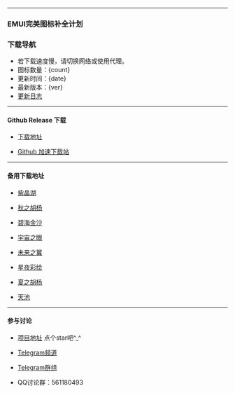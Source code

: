 
---

### EMUI完美图标补全计划

### 下载导航

- 若下载速度慢，请切换网络或使用代理。
- 图标数量：{count}
- 更新时间：{date}
- 最新版本：{ver}
- [更新日志](https://github.com/pzcn/emui-icons/commits/main)

---

#### Github Release 下载

- [下载地址](https://github.com/pzcn/emui-icons/releases/latest)

- [Github 加速下载站](https://github.iconsx.tech)

---

#### 备用下载地址

- [紫晶湖](https://emui.iconsx.tech/AmethystLake.html)

- [秋之胡杨](https://emui.iconsx.tech/AutumnPopulus.html)

- [碧海金沙](https://emui.iconsx.tech/GoldenBeach.html)

- [宇宙之眼](https://emui.iconsx.tech/Nebulae.html)

- [未来之翼](https://emui.iconsx.tech/Reconstruction.html)

- [星夜彩绘](https://emui.iconsx.tech/StarrySky.html)

- [夏之胡杨](https://emui.iconsx.tech/SummerPopulus.html)

- [天池](https://emui.iconsx.tech/AmethystLake.html)

---

#### 参与讨论

- [项目地址](https://github.com/pzcn/emui-icons/releases/)  点个star吧^_^ 

- [Telegram频道](https://t.me/miuiicons)

- [Telegram群组](https://t.me/miui_icons_dev)

- QQ讨论群：561180493
